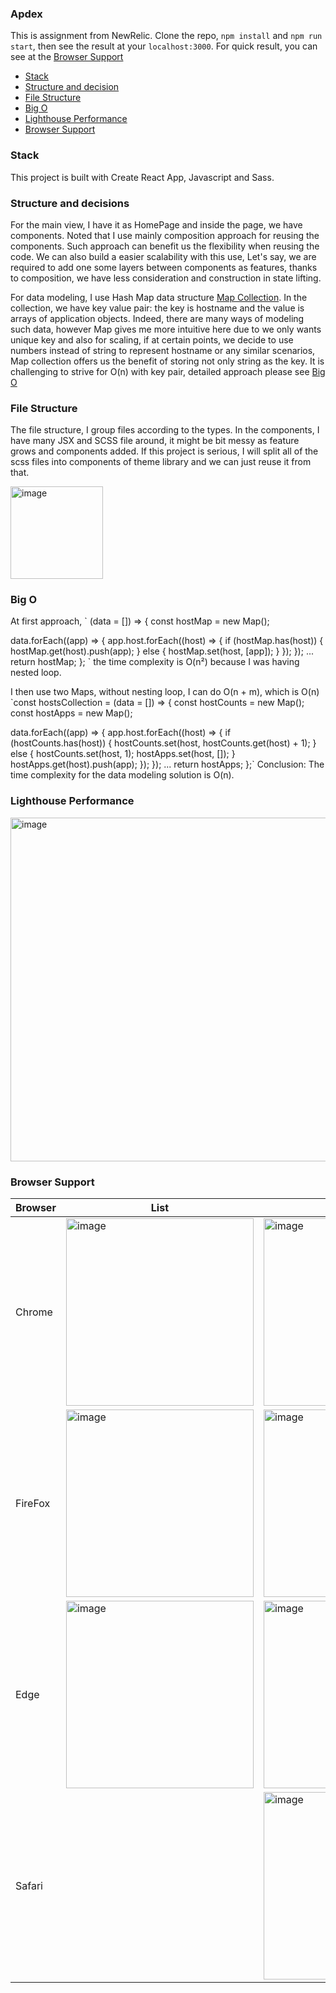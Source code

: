 ### Apdex

This is assignment from NewRelic.
Clone the repo, `npm install` and `npm run start`, then see the result at your `localhost:3000`.
For quick result, you can see at the [Browser Support](#browser-support)

* [Stack](#stack)
* [Structure and decision](#structure-and-decisions)
* [File Structure](#file-structure)
* [Big O](#big-o)
* [Lighthouse Performance](#lighthouse-performance)
* [Browser Support](#browser-support)

### Stack

This project is built with Create React App, Javascript and Sass.
### Structure and decisions

For the main view, I have it as HomePage and inside the page, we have components. Noted that I use mainly composition approach for reusing the components. Such approach can benefit us the flexibility when reusing the code. We can also build a easier scalability with this use, Let's say, we are required to add one some layers between components as features, thanks to composition, we have less consideration and construction in state lifting.

For data modeling, I use Hash Map data structure [Map Collection](https://developer.mozilla.org/en-US/docs/Web/JavaScript/Reference/Global_Objects/Map). In the collection, we have key value pair: the key is hostname and the value is arrays of application objects. Indeed, there are many ways of modeling such data, however Map gives me more intuitive here due to we only wants unique key and also for scaling, if at certain points, we decide to use numbers instead of string to represent hostname or any similar scenarios, Map collection offers us the benefit of storing not only string as the key. It is challenging to strive for O(n) with key pair, detailed approach please see  [Big O](#big-o)

### File Structure

The file structure, I group files according to the types. In the components, I have many JSX and SCSS file around, it might be bit messy as feature grows and components added. If this project is serious, I will split all of the scss files into components of theme library and we can just reuse it from that.

<img width="148" alt="image" src="https://user-images.githubusercontent.com/42298152/217716746-084a78b9-57f5-4298-a302-e0308e2f8a60.png">

### Big O
At first approach, 
` (data = []) => {
  const hostMap = new Map();

  data.forEach((app) => {
    app.host.forEach((host) => {
      if (hostMap.has(host)) {
        hostMap.get(host).push(app);
      } else {
        hostMap.set(host, [app]);
      }
    });
  });
 ...
  return hostMap;
};
`
the time complexity is O(n²) because I was having nested loop.

I then use two Maps, without nesting loop, I can do O(n + m), which is O(n)
`const hostsCollection = (data = []) => {
  const hostCounts = new Map();
  const hostApps = new Map();

  data.forEach((app) => {
    app.host.forEach((host) => {
      if (hostCounts.has(host)) {
        hostCounts.set(host, hostCounts.get(host) + 1);
      } else {
        hostCounts.set(host, 1);
        hostApps.set(host, []);
      }
      hostApps.get(host).push(app);
    });
  });
 ...
  return hostApps;
};`
Conclusion: The time complexity for the data modeling solution is O(n).

### Lighthouse Performance

<img width="550" alt="image" src="https://user-images.githubusercontent.com/42298152/217593986-1007cd7e-e5e8-4928-a3ac-894a47b050d0.png">

### Browser Support 

|  Browser |  List  | Grid  | 
|---|---|---|
| Chrome  | <img width="300" alt="image" src="https://user-images.githubusercontent.com/42298152/217545129-e7d1d0d6-39c1-4c06-9488-203e9446489c.png">  | <img width="300" alt="image" src="https://user-images.githubusercontent.com/42298152/217545171-131cc690-9a30-4148-a074-f73d3993ae35.png">  | 
| FireFox  | <img width="300" alt="image" src="https://user-images.githubusercontent.com/42298152/217545467-b02765ea-648a-4513-b347-5a5ab4e739f7.png">  | <img width="300" alt="image" src="https://user-images.githubusercontent.com/42298152/217545426-723ceea9-e1d2-414c-bf3a-9d5ef805aa44.png">  | 
| Edge  | <img width="300" alt="image" src="https://user-images.githubusercontent.com/42298152/217545722-74f955ed-17a7-4ef2-b664-bd56147a6346.png">  | <img width="300" alt="image" src="https://user-images.githubusercontent.com/42298152/217545686-2ed1ac29-f8a8-4449-b5ea-e2cf6b7bc066.png"> | 
|Safari  |   | <img width="300" alt="image" src="https://user-images.githubusercontent.com/42298152/217544431-84aebe7b-0d2a-42e7-8c52-5503f4394e27.png">  |




